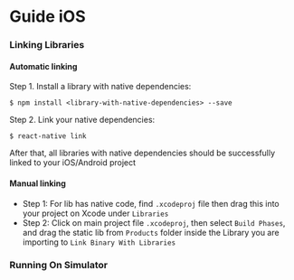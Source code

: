 # Guide iOS
### Linking Libraries
#### Automatic linking
Step 1. Install a library with native dependencies:
```
$ npm install <library-with-native-dependencies> --save
```
Step 2. Link your native dependencies:
```
$ react-native link
```

After that, all libraries with native dependencies should be successfully linked to your iOS/Android project

#### Manual linking
- Step 1: For lib has native code, find `.xcodeproj` file then drag this into your project on Xcode under `Libraries`
- Step 2: Click on main project file `.xcodeproj`, then select `Build Phases`, and drag the static lib from `Products` folder inside the Library you are importing to `Link Binary With Libraries`

### Running On Simulator
